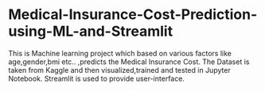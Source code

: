 ﻿# Medical-Insurance-Cost-Prediction-using-ML-and-Streamlit
This is Machine learning project which based on various factors like age,gender,bmi etc.. ,predicts the Medical Insurance Cost.
The Dataset is taken from Kaggle and then visualized,trained and tested in Jupyter Notebook.
Streamlit is used to provide user-interface.
